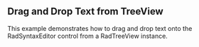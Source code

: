 ﻿## Drag and Drop Text from TreeView
This example demonstrates how to drag and drop text onto the RadSyntaxEditor control from a RadTreeView instance.

[//]: <keywords:drag, drop, text, radsyntaxeditor, radtreeview, snippets>